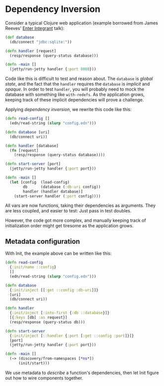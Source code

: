 
# Dependency Inversion

Consider a typical Clojure web application (example borrowed from James Reeves'
[Enter Integrant][enter-integrant] talk):

```clojure
(def database
  (db/connect "jdbc:sqlite:"))

(defn handler [request]
  (resp/response (query-status database)))

(defn -main []
  (jetty/run-jetty handler {:port 8080}))
```

Code like this is difficult to test and reason about.  The `database` is
_global state_, and the fact that the `handler` requires the `database` is
_implicit_ and _opaque_.  In order to test `handler`, you will probably need
to mock the database with something like `with-redefs`.  As the application
grows, keeping track of these implicit dependencies will prove a challenge.

Applying _dependency inversion_, we rewrite this code like this:

```clojure
(defn read-config []
  (edn/read-string (slurp "config.edn")))

(defn database [uri]
  (db/connect uri))

(defn handler [database]
  (fn [request]
    (resp/response (query-status database))))

(defn start-server [port]
  (jetty/run-jetty handler {:port port}))

(defn -main []
  (let [config  (load-config)
        db      (database (:db-uri config))
        handler (handler database)]
    (start-server handler (:port config))))
```

All vars are now functions, taking their dependencies as arguments.  They
are less coupled, and easier to test: Just pass in test doubles.

However, the code got more complex, and manually keeping track of
initialization order might get tiresome as the application grows.

## Metadata configuration

With Init, the example above can be written like this:

```clojure
(defn read-config
  {:init/name ::config}
  []
  (edn/read-string (slurp "config.edn")))

(defn database
  {:init/inject [[:get ::config :db-uri]]}
  [uri]
  (db/connect uri))

(defn handler
  {:init/inject [:into-first {:db ::database}]}
  [{:keys [db] :as request}]
  (resp/response (query-status db)))

(defn start-server
  {:init/inject [::handler {:port [:get ::config :port]}]}
  [port]
  (jetty/run-jetty handler {:port port}))

(defn -main []
  (-> (discovery/from-namespaces [*ns*])
      (init/start)))
```

We use metadata to _describe_ a function's dependencies, then let Init figure
out how to wire components together.

[enter-integrant]: https://skillsmatter.com/skillscasts/9820-enter-integrant
